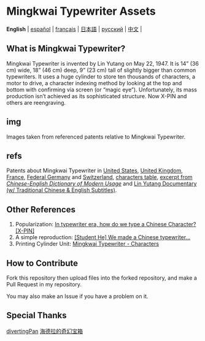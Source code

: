 # Mingkwai Typewriter Assets

__English__ |
[español](https://github.com/ExpedicHabbet/MingkwaiAssets/blob/main/LEEME.md) |
[français](https://github.com/ExpedicHabbet/MingkwaiAssets/blob/main/LISEZMOI.md) |
[日本語](https://github.com/ExpedicHabbet/MingkwaiAssets/blob/main/README-JA.md) |
[русский](https://github.com/ExpedicHabbet/MingkwaiAssets/blob/main/README-RU.md) |
[中文](https://github.com/ExpedicHabbet/MingkwaiAssets/blob/main/README-ZH.md) |

## What is Mingkwai Typewriter?

Mingkwai Typewriter is invented by Lin Yutang on May 22, 1947. It is 14” (36 cm) wide, 18” (46 cm) deep, 9” (23 cm) tall of slightly bigger than common typewriters. It uses a huge cylinder to store ten thousands of characters, a motor to drive, a character indexing method by looking at the top and bottom with confirming via screen (or “magic eye”). Unfortunately, its mass production isn’t achieved as its sophisticated structure. Now X-PIN and others are reengraving.

## img

Images taken from referenced patents relative to Mingkwai Typewriter.

## refs

Patents about Mingkwai Typewriter in [United ](https://github.com/ExpedicHabbet/MingkwaiAssets/blob/main/refs/US2613795A.pdf)[States](https://github.com/ExpedicHabbet/MingkwaiAssets/blob/main/refs/US2613794A.pdf), [United Kingdom](https://github.com/ExpedicHabbet/MingkwaiAssets/blob/main/refs/GB711462A.pdf), [France](https://github.com/ExpedicHabbet/MingkwaiAssets/blob/main/refs/FR984303A.pdf), [Federal Germany](https://github.com/ExpedicHabbet/MingkwaiAssets/blob/main/refs/DE922774C.pdf) and [Switzerland](https://github.com/ExpedicHabbet/MingkwaiAssets/blob/main/refs/CH327313A.pdf), [characters table](https://github.com/ExpedicHabbet/MingkwaiAssets/blob/main/refs/字表·明快華文打字機.pdf), [excerpt from _Chinese-English Dictionary of Modern Usage_](https://github.com/ExpedicHabbet/MingkwaiAssets/blob/main/refs/林語堂《當代漢英詞典》摘錄.pdf) and [Lin Yutang Documentary (w/ Traditional Chinese & English Subtitles)](https://github.com/ExpedicHabbet/MingkwaiAssets/blob/main/refs/林語堂紀錄片(1985年).mp4).

## Other References

1. Popularization: [In typewriter era, how do we type a Chinese Character? [X-PIN]](https://www.bilibili.com/video/BV1eM4y1w7JF/)
2. A simple reproduction: [[Student He] We made a Chinese typewriter...](https://www.bilibili.com/video/BV1Sk4y1471G/)
3. Printing Cylinder Unit: [Mingkwai Typewriter - Characters](https://www.bilibili.com/video/BV1DvtezeE7c)

## How to Contribute

Fork this repository then upload files into the forked repository, and make a Pull Request in my repository.

You may also make an Issue if you have a problem on it.

## Special Thanks

[divertingPan](https://github.com/divertingPan)
[海德拉的奇幻宝箱](https://space.bilibili.com/24730691)